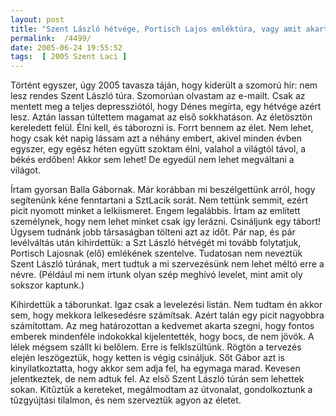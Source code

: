 ```yaml
---
layout: post
title: "Szent László hétvége, Portisch Lajos emléktúra, vagy amit akartok. - 0. nap"
permalink:  /4499/ 
date: 2005-06-24 19:55:52
tags:  [ 2005 Szent Laci ] 
---
```

Történt egyszer, úgy 2005 tavasza táján, hogy kiderült a szomorú hír: nem lesz rendes Szent László túra. Szomorúan olvastam az e-mailt. Csak az mentett meg a teljes depressziótól, hogy Dénes megírta, egy hétvége azért lesz. Aztán lassan túltettem magamat az első sokkhatáson. Az életösztön kereledett felül. Élni kell, és táborozni is. Forrt bennem az élet. Nem lehet, hogy csak két napig lássam azt a néhány embert, akivel minden évben egyszer, egy egész héten együtt szoktam élni, valahol a világtól távol, a békés erdőben! Akkor sem lehet! De egyedül nem lehet megváltani a világot.

Írtam gyorsan Balla Gábornak. Már korábban mi beszélgettünk arról, hogy segítenünk kéne fenntartani a SztLacik sorát. Nem tettünk semmit, ezért picit nyomott minket a lelkiismeret. Engem legalábbis. Írtam az említett személynek, hogy nem lehet minket csak így lerázni. Csináljunk egy tábort! Úgysem tudnánk jobb társaságban tölteni azt az időt. Pár nap, és pár levélváltás után kihirdettük: a Szt László hétvégét mi tovább folytatjuk, Portisch Lajosnak (elő) emlékének szentelve. Tudatosan nem neveztük Szent László túrának, mert tudtuk a mi szervezésünk nem lehet méltó erre a névre. (Például mi nem írtunk olyan szép meghívó levelet, mint amit oly sokszor kaptunk.)

Kihirdettük a táborunkat. Igaz csak a levelezési listán. Nem tudtam én akkor sem, hogy mekkora lelkesedésre számítsak. Azért talán egy picit nagyobbra számítottam. Az meg határozottan a kedvemet akarta szegni, hogy fontos emberek mindenféle indokokkal kijelentették, hogy bocs, de nem jövök. A lélek mégsem szállt ki belőlem. Erre is felklszültünk. Rögtön a tervezés elején leszögeztük, hogy ketten is végig csináljuk. Sőt Gábor azt is kinyilatkoztatta, hogy akkor sem adja fel, ha egymaga marad. Kevesen jelentkeztek, de nem adtuk fel. Az első Szent László túrán sem lehettek sokan. Kitûztük a kereteket, megálmodtam az útvonalat, gondolkoztunk a tûzgyújtási tilalmon, és nem szerveztük agyon az életet.

